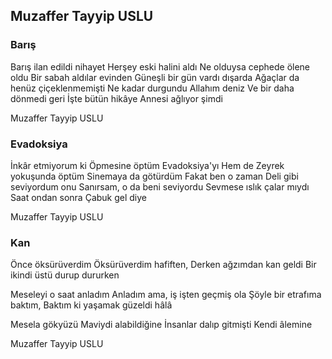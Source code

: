 ## Muzaffer Tayyip USLU

### Barış

Barış ilan edildi nihayet
Herşey eski halini aldı
Ne olduysa cephede ölene oldu
Bir sabah aldılar evinden
Güneşli bir gün vardı dışarda
Ağaçlar da henüz çiçeklenmemişti
Ne kadar durgundu Allahım deniz
Ve bir daha dönmedi geri
İşte bütün hikâye
Annesi ağlıyor şimdi

Muzaffer Tayyip USLU

### Evadoksiya

İnkâr etmiyorum ki
Öpmesine öptüm Evadoksiya'yı
Hem de Zeyrek yokuşunda öptüm
Sinemaya da götürdüm
Fakat ben o zaman
Deli gibi seviyordum onu
Sanırsam, o da beni seviyordu
Sevmese ıslık çalar mıydı
Saat ondan sonra
Çabuk gel diye

Muzaffer Tayyip USLU

### Kan

Önce öksürüverdim
Öksürüverdim hafiften,
Derken ağzımdan kan geldi
Bir ikindi üstü durup dururken

Meseleyi o saat anladım
Anladım ama, iş işten geçmiş ola
Şöyle bir etrafıma baktım,
Baktım ki yaşamak güzeldi hâlâ

Mesela gökyüzü
Maviydi alabildiğine
İnsanlar dalıp gitmişti
Kendi âlemine

Muzaffer Tayyip USLU